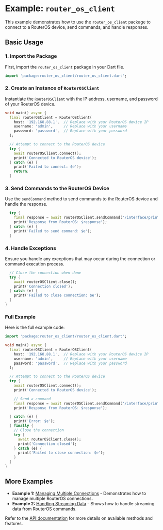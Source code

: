 
# Example: `router_os_client`

This example demonstrates how to use the `router_os_client` package to connect to a RouterOS device, send commands, and handle responses.

## Basic Usage

### 1. Import the Package

First, import the `router_os_client` package in your Dart file.

```dart
import 'package:router_os_client/router_os_client.dart';
```

### 2. Create an Instance of `RouterOSClient`

Instantiate the `RouterOSClient` with the IP address, username, and password of your RouterOS device.

```dart
void main() async {
  final routerOSClient = RouterOSClient(
    host: '192.168.88.1',  // Replace with your RouterOS device IP
    username: 'admin',     // Replace with your username
    password: 'password',  // Replace with your password
  );

  // Attempt to connect to the RouterOS device
  try {
    await routerOSClient.connect();
    print('Connected to RouterOS device');
  } catch (e) {
    print('Failed to connect: $e');
    return;
  }
```

### 3. Send Commands to the RouterOS Device

Use the `sendCommand` method to send commands to the RouterOS device and handle the response.

```dart
  try {
    final response = await routerOSClient.sendCommand('/interface/print');
    print('Response from RouterOS: $response');
  } catch (e) {
    print('Failed to send command: $e');
  }
```

### 4. Handle Exceptions

Ensure you handle any exceptions that may occur during the connection or command execution process.

```dart
  // Close the connection when done
  try {
    await routerOSClient.close();
    print('Connection closed');
  } catch (e) {
    print('Failed to close connection: $e');
  }
}
```

### Full Example

Here is the full example code:

```dart
import 'package:router_os_client/router_os_client.dart';

void main() async {
  final routerOSClient = RouterOSClient(
    host: '192.168.88.1',  // Replace with your RouterOS device IP
    username: 'admin',     // Replace with your username
    password: 'password',  // Replace with your password
  );

  // Attempt to connect to the RouterOS device
  try {
    await routerOSClient.connect();
    print('Connected to RouterOS device');

    // Send a command
    final response = await routerOSClient.sendCommand('/interface/print');
    print('Response from RouterOS: $response');

  } catch (e) {
    print('Error: $e');
  } finally {
    // Close the connection
    try {
      await routerOSClient.close();
      print('Connection closed');
    } catch (e) {
      print('Failed to close connection: $e');
    }
  }
}
```

## More Examples

- **Example 1:** [Managing Multiple Connections](#) - Demonstrates how to manage multiple RouterOS connections.
- **Example 2:** [Handling Streaming Data](#) - Shows how to handle streaming data from RouterOS commands.

Refer to the [API documentation](#) for more details on available methods and features.
